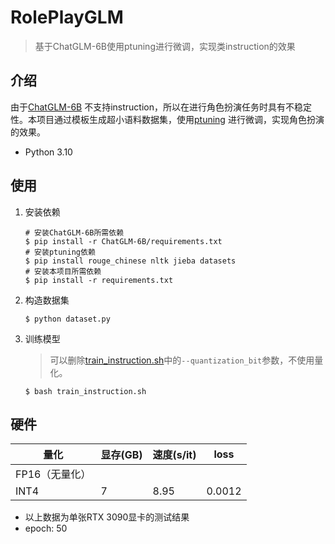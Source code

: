 # RolePlayGLM

> 基于ChatGLM-6B使用ptuning进行微调，实现类instruction的效果

## 介绍

由于[ChatGLM-6B](https://github.com/THUDM/ChatGLM-6B)
不支持instruction，所以在进行角色扮演任务时具有不稳定性。本项目通过模板生成超小语料数据集，使用[ptuning](https://github.com/THUDM/ChatGLM-6B/tree/main/ptuning)
进行微调，实现角色扮演的效果。

- Python 3.10

## 使用

1. 安装依赖
    ```shell
    # 安装ChatGLM-6B所需依赖
    $ pip install -r ChatGLM-6B/requirements.txt
    # 安装ptuning依赖
    $ pip install rouge_chinese nltk jieba datasets
    # 安装本项目所需依赖
    $ pip install -r requirements.txt
    ```

2. 构造数据集
    ```shell
    $ python dataset.py
    ```

3. 训练模型
   > 可以删除[train_instruction.sh](train_instruction.sh)中的```--quantization_bit```参数，不使用量化。
    ```shell
    $ bash train_instruction.sh
    ```

## 硬件

| **量化**    | **显存(GB)** | **速度(s/it)** | **loss** |
|-----------|------------|--------------|----------|
| FP16（无量化） |            |              ||
| INT4      | 7          | 8.95         | 0.0012   |

- 以上数据为单张RTX 3090显卡的测试结果
- epoch: 50